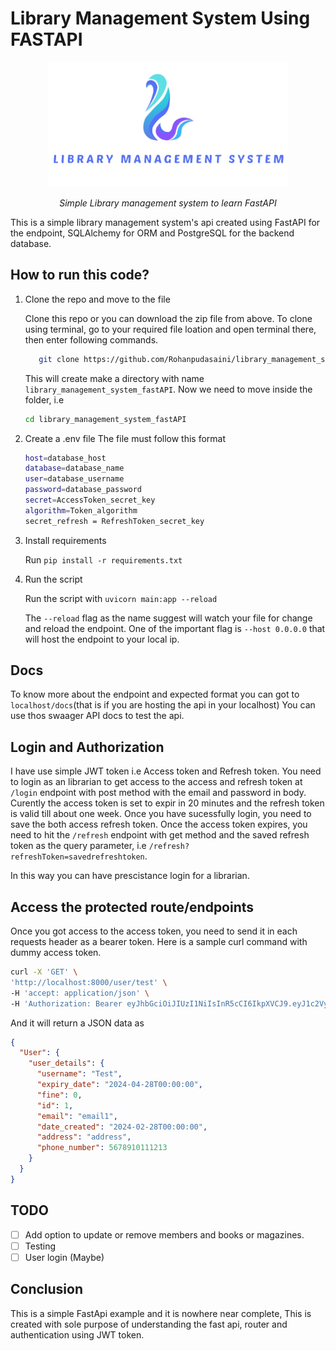 # Library Management System Using FASTAPI

   <p align="center">
     <a ><img src="images/lms_logo1.png" alt="Library Management System" height=200></a>
   </p>
   <p align="center">
       <em>Simple Library management system to learn FastAPI</em>
   </p>

This is a simple library management system's api created using FastAPI for the endpoint, SQLAlchemy for ORM and PostgreSQL for the backend database.

## How to run this code?

1. Clone the repo and move to the file

   Clone this repo or you can download the zip file from above. To clone using terminal, go to your required file loation and open terminal there, then enter following commands.

   ```bash
      git clone https://github.com/Rohanpudasaini/library_management_system_fastAPI.git
      ```

      This will create make a directory with name `library_management_system_fastAPI`. Now we need to move inside the folder, i.e

      ```bash
      cd library_management_system_fastAPI
      ```

2. Create a .env file
 The file must follow this format

   ```bash
   host=database_host
   database=database_name
   user=database_username
   password=database_password
   secret=AccessToken_secret_key
   algorithm=Token_algorithm
   secret_refresh = RefreshToken_secret_key
   ```

3. Install requirements

   Run `pip install -r requirements.txt`

4. Run the script

   Run the script with `uvicorn main:app --reload`

   The `--reload` flag as the name suggest will watch your file for change and reload the endpoint. One of the important flag is `--host 0.0.0.0` that will host the endpoint to your local ip.

## Docs

   To know more about the endpoint and expected format you can got to `localhost/docs`(that is if you are hosting the api in your localhost)
   You can use thos swaager API docs to test the api.

## Login and Authorization

   I have use simple JWT token i.e Access token and Refresh token. You need to login as an librarian to get access to the access and refresh token at `/login` endpoint with post method with the email and password in body. Curently the access token is set to expir in 20 minutes and the refresh token is valid till about one week. Once you have sucessfully login, you need to save the both access refresh token. Once the access token expires, you need to hit the `/refresh` endpoint with get method and the saved refresh token as the query parameter, i.e `/refresh?refreshToken=savedrefreshtoken`.

   In this way you can have prescistance login for a librarian.

## Access the protected route/endpoints

   Once you got access to the access token, you need to send it in each requests header as a bearer token. Here is a sample curl command with dummy access token.

   ```bash
   curl -X 'GET' \
  'http://localhost:8000/user/test' \
  -H 'accept: application/json' \
  -H 'Authorization: Bearer eyJhbGciOiJIUzI1NiIsInR5cCI6IkpXVCJ9.eyJ1c2VySUQiOiJhZG1pbkBsbXMuY29tIiwiZXhwaXJ5IjoxNzEwMTMyMDk2LjAzODc5MX0.Hz1JLerxq8fmsDL0U82m7DU1l8e04QPIzfpJJs8jKE4'
   ```

   And it will return a JSON data as

   ```JSON
   {
     "User": {
       "user_details": {
         "username": "Test",
         "expiry_date": "2024-04-28T00:00:00",
         "fine": 0,
         "id": 1,
         "email": "email1",
         "date_created": "2024-02-28T00:00:00",
         "address": "address",
         "phone_number": 5678910111213
       }
     }
   }
   ```

## TODO

- [ ] Add option to update or remove members and books or magazines.
- [ ]  Testing
- [ ] User login (Maybe)
  
## Conclusion

   This is a simple FastApi example and it is nowhere near complete, This is created with sole purpose of understanding the fast api, router and authentication using JWT token.
